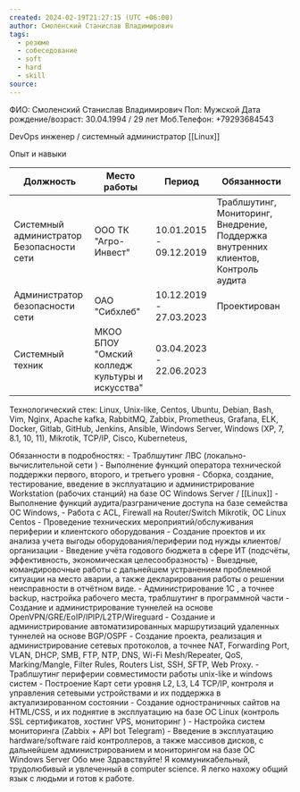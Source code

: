 ```yaml
---
created: 2024-02-19T21:27:15 (UTC +06:00)
author: Смоленский Станислав Владимирович
tags:
  - резюме
  - собеседование
  - soft
  - hard
  - skill
source:
---
```

ФИО: Смоленский Станислав Владимирович 
Пол: Мужской
Дата рождение/возраст: 30.04.1994 / 29 лет
Моб.Телефон: +79293684543

DevOps инженер / системный администратор [[Linux]] 

Опыт и навыки

| Должность                                 | Место работы                                     | Период                   | Обязанности                                                                        |
| ----------------------------------------- | ------------------------------------------------ | ------------------------ | ---------------------------------------------------------------------------------- |
| Системный администратор Безопасности сети | ООО ТК "Агро-Инвест"                             | 10.01.2015  - 09.12.2019 | Траблшутинг, Мониторинг, Внедрение, Поддержка внутренних клиентов, Контроль аудита |
| Администратор безопасности  сети          | ОАО "Сибхлеб"                                    | 10.12.2019 - 27.03.2023  | Проектирован                                                                       |
| Системный техник                          | МКОО БПОУ "Омский колледж культуры  и искусства" | 03.04.2023 - 22.06.2023  |                                                                                    |


Технологический стек:
Linux, Unix-like, Centos, Ubuntu, Debian, Bash, Vim, Nginx, Apache kafka, RabbitMQ, Zabbix, Prometheus, Grafana, ELK, Docker, Gitlab, GitHub, Jenkins, Ansible, Windows Server, Windows (XP, 7, 8.1, 10, 11), Mikrotik, TCP/IP, Cisco, Kuberneteus, 

Обязанности в подробностях:
	- Траблшутинг ЛВС (локально-вычислительной сети )
	- Выполнение функций оператора технической поддержки первого, второго, и третьего уровня
	- Сборка, создание, тестирование, введение в эксплуатацию и  администрирование Workstation (рабочих станций) на базе ОС Windows Server / [[Linux]]
	- Выполнение функций аудита/разграничение доступа на базе семейства ОС Windows,
	- Работа с ACL, Firewall на Router/Switch Mikrotik, ОС Linux Centos
	- Проведение технических мероприятий/обслуживания периферии и клиентского оборудования
	- Создание проектов и их анализа учета выгоды оборудования/периферии под нужды  клиентов/организации
	- Введение учёта годового бюджета в сфере ИТ (подсчёты, эффективность, экономическая целесообразность)
	- Выездные, командировочные работы с дальнейшем устранением проблемной ситуации на место аварии, а также декларирования работы о решении неисправности в отчётном виде.
	- Администрирование 1С , а точнее backup, настройка рабочего места, траблшутинг в программной части
	- Создание и администрирование  туннелей на основе OpenVPN/GRE/EoIP/IPIP/L2TP/Wireguard
	- Создание и администрирование автоматизированных маршрутизаций удаленных туннелей на основе BGP/OSPF
	- Создание проекта, реализация и администрирование сетевых протоколов, а точнее NAT, Forwarding Port, VLAN, DHCP, SMB, FTP, NTP, DNS, Wi-Fi Mesh/Repeater, QoS, Marking/Mangle, Filter Rules, Routers List, SSH, SFTP, Web Proxy.
	- Траблшутинг  периферии совместимости работы unix-like и windows систем
	- Построение Карт сети уровня L2, L3, L4 TCP/IP, контроля и управления сетевыми устройствами и их поддержка в актуализированном состоянии
	- Создание одностраничных сайтов на HTML/CSS, и их поднятие в эксплуатацию на базе ОС Linux (контроль SSL сертификатов, хостинг VPS, мониторинг )
	- Настройка систем мониторинга (Zabbix + API bot Telegram)
	- Введение в эксплуатацию hardware/software raid контроллеров, а также массивов дисков, с дальнейшем администрированием и мониторингом на базе ОС Windows Server 
Обо мне
Здравствуйте! Я коммуникабельный, трудолюбивый и увлеченный в computer science. Я легко нахожу общий язык с людьми и готов к работе. 